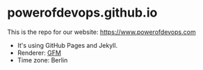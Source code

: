 # powerofdevops.github.io

This is the repo for our website: https://www.powerofdevops.com

- It's using GitHub Pages and Jekyll.
- Renderer: [GFM](https://github.github.com/gfm/)
- Time zone: Berlin
